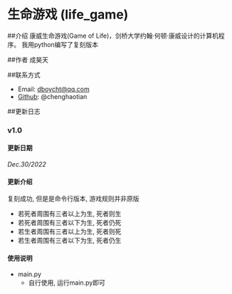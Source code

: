 # 生命游戏 (life_game)

##介绍
康威生命游戏(Game of Life)，剑桥大学约翰·何顿·康威设计的计算机程序。
我用python编写了复刻版本

##作者
成昊天

##联系方式
- Email: dboycht@qq.com
- [Github](https://github.com/chenghaotian): @chenghaotian

##更新日志
### v1.0
#### 更新日期
_Dec.30/2022_
#### 更新介绍
复刻成功, 但是是命令行版本, 游戏规则并非原版
- 若死者周围有三者以上为生, 死者则生
- 若死者周围有三者以下为生, 死者仍死
- 若生者周围有三者以上为生, 死者则死
- 若生者周围有三者以下为生, 死者仍生
#### 使用说明
- main.py
  - 自行使用, 运行main.py即可


